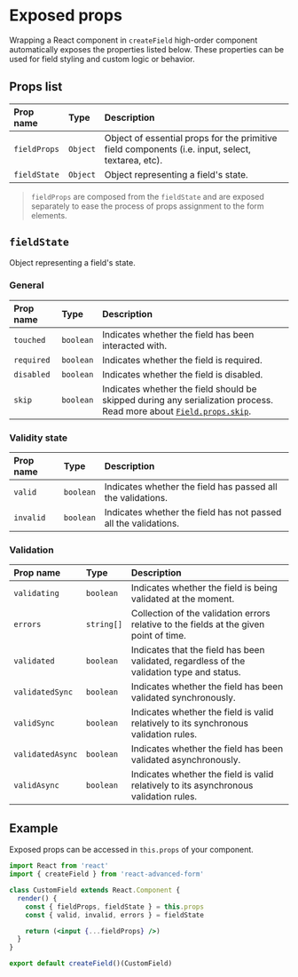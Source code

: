 # Exposed props

Wrapping a React component in `createField` high-order component automatically exposes the properties listed below. These properties can be used for field styling and custom logic or behavior.

## Props list

| Prop name | Type | Description |
| :--- | :--- | :--- |
| `fieldProps` | `Object` | Object of essential props for the primitive field components \(i.e. input, select, textarea, etc\). |
| `fieldState` | `Object` | Object representing a field's state. |

> `fieldProps` are composed from the `fieldState` and are exposed separately to ease the process of props assignment to the form elements.

## `fieldState`

Object representing a field's state.

### General

| Prop name | Type | Description |
| :--- | :--- | :--- |
| `touched` | `boolean` | Indicates whether the field has been interacted with. |
| `required` | `boolean` | Indicates whether the field is required. |
| `disabled` | `boolean` | Indicates whether the field is disabled. |
| `skip` | `boolean` | Indicates whether the field should be skipped during any serialization process. Read more about [`Field.props.skip`](../../components/field/props/skip.md). |

### Validity state

| Prop name | Type | Description |
| :--- | :--- | :--- |
| `valid` | `boolean` | Indicates whether the field has passed all the validations. |
| `invalid` | `boolean` | Indicates whether the field has not passed all the validations. |

### Validation

| Prop name | Type | Description |
| :--- | :--- | :--- |
| `validating` | `boolean` | Indicates whether the field is being validated at the moment. |
| `errors` | `string[]` | Collection of the validation errors relative to the fields at the given point of time. |
| `validated` | `boolean` | Indicates that the field has been validated, regardless of the validation type and status. |
| `validatedSync` | `boolean` | Indicates whether the field has been validated synchronously. |
| `validSync` | `boolean` | Indicates whether the field is valid relatively to its synchronous validation rules. |
| `validatedAsync` | `boolean` | Indicates whether the field has been validated asynchronously. |
| `validAsync` | `boolean` | Indicates whether the field is valid relatively to its asynchronous validation rules. |

## Example

Exposed props can be accessed in `this.props` of your component.

```jsx
import React from 'react'
import { createField } from 'react-advanced-form'

class CustomField extends React.Component {
  render() {
    const { fieldProps, fieldState } = this.props
    const { valid, invalid, errors } = fieldState

    return (<input {...fieldProps} />)
  }
}

export default createField()(CustomField)
```

